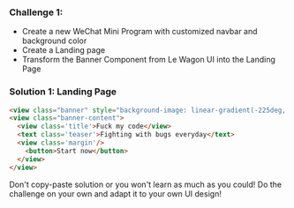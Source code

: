 ### Challenge 1:
- Create a new WeChat Mini Program with customized navbar and background color
- Create a Landing page
- Transform the Banner Component from Le Wagon UI into the Landing Page

### Solution 1: Landing Page

```html
<view class="banner" style="background-image: linear-gradient(-225deg, rgba(0,101,168,0.6) 0%, rgba(0,36,61,0.6) 50%), url('https://kitt.lewagon.com/placeholder/cities/ berlin');">
<view class="banner-content">
  <view class='title'>Fuck my code</view>
  <text class='teaser'>Fighting with bugs everyday</text>
  <view class='margin'/>
    <button>Start now</button>
  </view>
</view>
```

Don't copy-paste solution or you won't learn as much as you could! Do the challenge on your own and adapt it to your own UI design!
